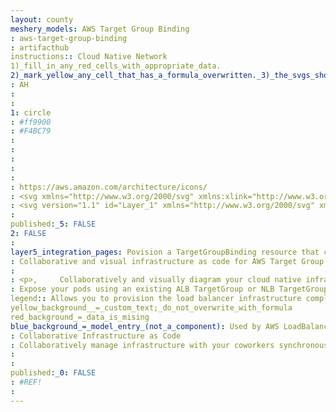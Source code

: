 ```yaml
---
layout: county 
meshery_models: AWS Target Group Binding
: aws-target-group-binding
: artifacthub
instructions:: Cloud Native Network
1)_fill_in_any_red_cells_with_appropriate_data.
2)_mark_yellow_any_cell_that_has_a_formula_overwritten._3)_the_svgs_shouldn't_have_xml_header_they_are_added_programmatically_through_workflows: Service Proxy
: AH
: 
: 
1: circle
: #ff9900
: #F4BC79
: 
: 
: 
: 
: 
: https://aws.amazon.com/architecture/icons/
: <svg xmlns="http://www.w3.org/2000/svg" xmlns:xlink="http://www.w3.org/1999/xlink" version="1.1" id="Layer_1" x="0px" y="0px" viewBox="0 0 304 182" style="enable-background:new 0 0 304 182;" xml:space="preserve">, <style type="text/css">, 	.st0{fill:#252F3E;}, 	.st1{fill-rule:evenodd;clip-rule:evenodd;fill:#FF9900;}, </style>, <g>, 	<path class="st0" d="M86.4,66.4c0,3.7,0.4,6.7,1.1,8.9c0.8,2.2,1.8,4.6,3.2,7.2c0.5,0.8,0.7,1.6,0.7,2.3c0,1-0.6,2-1.9,3l-6.3,4.2   c-0.9,0.6-1.8,0.9-2.6,0.9c-1,0-2-0.5-3-1.4C76.2,90,75,88.4,74,86.8c-1-1.7-2-3.6-3.1-5.9c-7.8,9.2-17.6,13.8-29.4,13.8   c-8.4,0-15.1-2.4-20-7.2c-4.9-4.8-7.4-11.2-7.4-19.2c0-8.5,3-15.4,9.1-20.6c6.1-5.2,14.2-7.8,24.5-7.8c3.4,0,6.9,0.3,10.6,0.8   c3.7,0.5,7.5,1.3,11.5,2.2v-7.3c0-7.6-1.6-12.9-4.7-16c-3.2-3.1-8.6-4.6-16.3-4.6c-3.5,0-7.1,0.4-10.8,1.3c-3.7,0.9-7.3,2-10.8,3.4   c-1.6,0.7-2.8,1.1-3.5,1.3c-0.7,0.2-1.2,0.3-1.6,0.3c-1.4,0-2.1-1-2.1-3.1v-4.9c0-1.6,0.2-2.8,0.7-3.5c0.5-0.7,1.4-1.4,2.8-2.1   c3.5-1.8,7.7-3.3,12.6-4.5c4.9-1.3,10.1-1.9,15.6-1.9c11.9,0,20.6,2.7,26.2,8.1c5.5,5.4,8.3,13.6,8.3,24.6V66.4z M45.8,81.6   c3.3,0,6.7-0.6,10.3-1.8c3.6-1.2,6.8-3.4,9.5-6.4c1.6-1.9,2.8-4,3.4-6.4c0.6-2.4,1-5.3,1-8.7v-4.2c-2.9-0.7-6-1.3-9.2-1.7   c-3.2-0.4-6.3-0.6-9.4-0.6c-6.7,0-11.6,1.3-14.9,4c-3.3,2.7-4.9,6.5-4.9,11.5c0,4.7,1.2,8.2,3.7,10.6   C37.7,80.4,41.2,81.6,45.8,81.6z M126.1,92.4c-1.8,0-3-0.3-3.8-1c-0.8-0.6-1.5-2-2.1-3.9L96.7,10.2c-0.6-2-0.9-3.3-0.9-4   c0-1.6,0.8-2.5,2.4-2.5h9.8c1.9,0,3.2,0.3,3.9,1c0.8,0.6,1.4,2,2,3.9l16.8,66.2l15.6-66.2c0.5-2,1.1-3.3,1.9-3.9c0.8-0.6,2.2-1,4-1   h8c1.9,0,3.2,0.3,4,1c0.8,0.6,1.5,2,1.9,3.9l15.8,67l17.3-67c0.6-2,1.3-3.3,2-3.9c0.8-0.6,2.1-1,3.9-1h9.3c1.6,0,2.5,0.8,2.5,2.5   c0,0.5-0.1,1-0.2,1.6c-0.1,0.6-0.3,1.4-0.7,2.5l-24.1,77.3c-0.6,2-1.3,3.3-2.1,3.9c-0.8,0.6-2.1,1-3.8,1h-8.6c-1.9,0-3.2-0.3-4-1   c-0.8-0.7-1.5-2-1.9-4L156,23l-15.4,64.4c-0.5,2-1.1,3.3-1.9,4c-0.8,0.7-2.2,1-4,1H126.1z M254.6,95.1c-5.2,0-10.4-0.6-15.4-1.8   c-5-1.2-8.9-2.5-11.5-4c-1.6-0.9-2.7-1.9-3.1-2.8c-0.4-0.9-0.6-1.9-0.6-2.8v-5.1c0-2.1,0.8-3.1,2.3-3.1c0.6,0,1.2,0.1,1.8,0.3   c0.6,0.2,1.5,0.6,2.5,1c3.4,1.5,7.1,2.7,11,3.5c4,0.8,7.9,1.2,11.9,1.2c6.3,0,11.2-1.1,14.6-3.3c3.4-2.2,5.2-5.4,5.2-9.5   c0-2.8-0.9-5.1-2.7-7c-1.8-1.9-5.2-3.6-10.1-5.2L246,52c-7.3-2.3-12.7-5.7-16-10.2c-3.3-4.4-5-9.3-5-14.5c0-4.2,0.9-7.9,2.7-11.1   c1.8-3.2,4.2-6,7.2-8.2c3-2.3,6.4-4,10.4-5.2c4-1.2,8.2-1.7,12.6-1.7c2.2,0,4.5,0.1,6.7,0.4c2.3,0.3,4.4,0.7,6.5,1.1   c2,0.5,3.9,1,5.7,1.6c1.8,0.6,3.2,1.2,4.2,1.8c1.4,0.8,2.4,1.6,3,2.5c0.6,0.8,0.9,1.9,0.9,3.3v4.7c0,2.1-0.8,3.2-2.3,3.2   c-0.8,0-2.1-0.4-3.8-1.2c-5.7-2.6-12.1-3.9-19.2-3.9c-5.7,0-10.2,0.9-13.3,2.8c-3.1,1.9-4.7,4.8-4.7,8.9c0,2.8,1,5.2,3,7.1   c2,1.9,5.7,3.8,11,5.5l14.2,4.5c7.2,2.3,12.4,5.5,15.5,9.6c3.1,4.1,4.6,8.8,4.6,14c0,4.3-0.9,8.2-2.6,11.6   c-1.8,3.4-4.2,6.4-7.3,8.8c-3.1,2.5-6.8,4.3-11.1,5.6C264.4,94.4,259.7,95.1,254.6,95.1z"/>, 	<g>, 		<path class="st1" d="M273.5,143.7c-32.9,24.3-80.7,37.2-121.8,37.2c-57.6,0-109.5-21.3-148.7-56.7c-3.1-2.8-0.3-6.6,3.4-4.4    c42.4,24.6,94.7,39.5,148.8,39.5c36.5,0,76.6-7.6,113.5-23.2C274.2,133.6,278.9,139.7,273.5,143.7z"/>, 		<path class="st1" d="M287.2,128.1c-4.2-5.4-27.8-2.6-38.5-1.3c-3.2,0.4-3.7-2.4-0.8-4.5c18.8-13.2,49.7-9.4,53.3-5    c3.6,4.5-1,35.4-18.6,50.2c-2.7,2.3-5.3,1.1-4.1-1.9C282.5,155.7,291.4,133.4,287.2,128.1z"/>, 	</g>, </g>, </svg>
: <svg version="1.1" id="Layer_1" xmlns="http://www.w3.org/2000/svg" xmlns:xlink="http://www.w3.org/1999/xlink" x="0px" y="0px",          viewBox="0 0 304 182" style="enable-background:new 0 0 304 182;" xml:space="preserve">, <style type="text/css">,         .st0{fill:#FFFFFF;}, </style>, <g>,         <path class="st0" d="M86.4,66.4c0,3.7,0.4,6.7,1.1,8.9c0.8,2.2,1.8,4.6,3.2,7.2c0.5,0.8,0.7,1.6,0.7,2.3c0,1-0.6,2-1.9,3L83.2,92,                 c-0.9,0.6-1.8,0.9-2.6,0.9c-1,0-2-0.5-3-1.4C76.2,90,75,88.4,74,86.8c-1-1.7-2-3.6-3.1-5.9c-7.8,9.2-17.6,13.8-29.4,13.8,                 c-8.4,0-15.1-2.4-20-7.2c-4.9-4.8-7.4-11.2-7.4-19.2c0-8.5,3-15.4,9.1-20.6s14.2-7.8,24.5-7.8c3.4,0,6.9,0.3,10.6,0.8,                 s7.5,1.3,11.5,2.2v-7.3c0-7.6-1.6-12.9-4.7-16c-3.2-3.1-8.6-4.6-16.3-4.6c-3.5,0-7.1,0.4-10.8,1.3s-7.3,2-10.8,3.4,                 c-1.6,0.7-2.8,1.1-3.5,1.3c-0.7,0.2-1.2,0.3-1.6,0.3c-1.4,0-2.1-1-2.1-3.1v-4.9c0-1.6,0.2-2.8,0.7-3.5s1.4-1.4,2.8-2.1,                 c3.5-1.8,7.7-3.3,12.6-4.5C41,1.9,46.2,1.3,51.7,1.3c11.9,0,20.6,2.7,26.2,8.1c5.5,5.4,8.3,13.6,8.3,24.6v32.4H86.4z M45.8,81.6,                 c3.3,0,6.7-0.6,10.3-1.8c3.6-1.2,6.8-3.4,9.5-6.4c1.6-1.9,2.8-4,3.4-6.4s1-5.3,1-8.7v-4.2c-2.9-0.7-6-1.3-9.2-1.7s-6.3-0.6-9.4-0.6,                 c-6.7,0-11.6,1.3-14.9,4c-3.3,2.7-4.9,6.5-4.9,11.5c0,4.7,1.2,8.2,3.7,10.6C37.7,80.4,41.2,81.6,45.8,81.6z M126.1,92.4,                 c-1.8,0-3-0.3-3.8-1c-0.8-0.6-1.5-2-2.1-3.9L96.7,10.2c-0.6-2-0.9-3.3-0.9-4c0-1.6,0.8-2.5,2.4-2.5h9.8c1.9,0,3.2,0.3,3.9,1,                 c0.8,0.6,1.4,2,2,3.9l16.8,66.2l15.6-66.2c0.5-2,1.1-3.3,1.9-3.9c0.8-0.6,2.2-1,4-1h8c1.9,0,3.2,0.3,4,1c0.8,0.6,1.5,2,1.9,3.9,                 l15.8,67l17.3-67c0.6-2,1.3-3.3,2-3.9c0.8-0.6,2.1-1,3.9-1h9.3c1.6,0,2.5,0.8,2.5,2.5c0,0.5-0.1,1-0.2,1.6,                 c-0.1,0.6-0.3,1.4-0.7,2.5l-24.1,77.3c-0.6,2-1.3,3.3-2.1,3.9s-2.1,1-3.8,1h-8.6c-1.9,0-3.2-0.3-4-1s-1.5-2-1.9-4L156,23,                 l-15.4,64.4c-0.5,2-1.1,3.3-1.9,4c-0.8,0.7-2.2,1-4,1H126.1z M254.6,95.1c-5.2,0-10.4-0.6-15.4-1.8c-5-1.2-8.9-2.5-11.5-4,                 c-1.6-0.9-2.7-1.9-3.1-2.8c-0.4-0.9-0.6-1.9-0.6-2.8v-5.1c0-2.1,0.8-3.1,2.3-3.1c0.6,0,1.2,0.1,1.8,0.3c0.6,0.2,1.5,0.6,2.5,1,                 c3.4,1.5,7.1,2.7,11,3.5c4,0.8,7.9,1.2,11.9,1.2c6.3,0,11.2-1.1,14.6-3.3c3.4-2.2,5.2-5.4,5.2-9.5c0-2.8-0.9-5.1-2.7-7,                 c-1.8-1.9-5.2-3.6-10.1-5.2L246,52c-7.3-2.3-12.7-5.7-16-10.2c-3.3-4.4-5-9.3-5-14.5c0-4.2,0.9-7.9,2.7-11.1s4.2-6,7.2-8.2,                 c3-2.3,6.4-4,10.4-5.2s8.2-1.7,12.6-1.7c2.2,0,4.5,0.1,6.7,0.4c2.3,0.3,4.4,0.7,6.5,1.1c2,0.5,3.9,1,5.7,1.6,                 c1.8,0.6,3.2,1.2,4.2,1.8c1.4,0.8,2.4,1.6,3,2.5c0.6,0.8,0.9,1.9,0.9,3.3v4.7c0,2.1-0.8,3.2-2.3,3.2c-0.8,0-2.1-0.4-3.8-1.2,                 c-5.7-2.6-12.1-3.9-19.2-3.9c-5.7,0-10.2,0.9-13.3,2.8s-4.7,4.8-4.7,8.9c0,2.8,1,5.2,3,7.1c2,1.9,5.7,3.8,11,5.5l14.2,4.5,                 c7.2,2.3,12.4,5.5,15.5,9.6s4.6,8.8,4.6,14c0,4.3-0.9,8.2-2.6,11.6c-1.8,3.4-4.2,6.4-7.3,8.8c-3.1,2.5-6.8,4.3-11.1,5.6,                 C264.4,94.4,259.7,95.1,254.6,95.1z"/>,         <g>,                 <path class="st0" d="M273.5,143.7c-32.9,24.3-80.7,37.2-121.8,37.2c-57.6,0-109.5-21.3-148.7-56.7c-3.1-2.8-0.3-6.6,3.4-4.4,                         c42.4,24.6,94.7,39.5,148.8,39.5c36.5,0,76.6-7.6,113.5-23.2C274.2,133.6,278.9,139.7,273.5,143.7z"/>,                 <path class="st0" d="M287.2,128.1c-4.2-5.4-27.8-2.6-38.5-1.3c-3.2,0.4-3.7-2.4-0.8-4.5c18.8-13.2,49.7-9.4,53.3-5,                         c3.6,4.5-1,35.4-18.6,50.2c-2.7,2.3-5.3,1.1-4.1-1.9C282.5,155.7,291.4,133.4,287.2,128.1z"/>,         </g>, </g>, </svg>
: 
published:_5: FALSE
2: FALSE
: 
layer5_integration_pages: Povision a TargetGroupBinding resource that can be combined with an externally provisioned AWS Loadbalancer to provide an ingress route into the defined kubernetes service.
: Collaborative and visual infrastructure as code for AWS Target Group Binding
: 
: <p>,     Collaboratively and visually diagram your cloud native infrastructure with GitOps-style pipeline integration. Design, test, and manage configuration your Kubernetes-based, containerized applications as a visual topology., </p>, <p>,     Looking for best practice cloud native design and deployment best practices? Choose from thousands of pre-built components in MeshMap. Choose from hundreds of ready-made design patterns by importing templates from Meshery Catalog or use our low code designer, MeshMap, to create and deploy your own cloud native infrastructure designs., </p>
: Expose your pods using an existing ALB TargetGroup or NLB TargetGroup.
legend:: Allows you to provision the load balancer infrastructure completely outside of Kubernetes.
yellow_background__=_custom_text;_do_not_overwrite_with_formula
red_background_=_data_is_mising
blue_background_=_model_entry_(not_a_component): Used by AWS LoadBalancer controller internally to  support the functionality for Ingress and Service resource as well.
: Collaborative Infrastructure as Code
: Collaboratively manage infrastructure with your coworkers synchronously sharing the same designs.
: 
: 
published:_0: FALSE
: #REF!
: 
---
```

